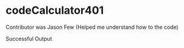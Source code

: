 # codeCalculator401

Contributor was Jason Few (Helped me understand how to the code)

Successful Output

